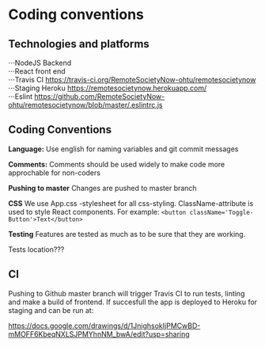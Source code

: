 # Coding conventions #

## Technologies and platforms ##
⋅⋅⋅NodeJS Backend  
⋅⋅⋅React front end  
⋅⋅⋅Travis CI https://travis-ci.org/RemoteSocietyNow-ohtu/remotesocietynow  
⋅⋅⋅Staging Heroku https://remotesocietynow.herokuapp.com/  
⋅⋅⋅Eslint https://github.com/RemoteSocietyNow-ohtu/remotesocietynow/blob/master/.eslintrc.js  

## Coding Conventions ##
**Language:** Use english for naming variables and git commit messages

**Comments:** Comments should be used widely to make code more approchable for non-coders

**Pushing to master**
Changes are pushed to master branch

**CSS**
We use App.css -stylesheet for all css-styling. ClassName-attribute is used to style React components. For example: 
```<button className='Toggle-Button'>Text</button>```

**Testing**
Features are tested as much as to be sure that they are working.

Tests location???

## CI ##
Pushing to Github master branch will trigger Travis CI to run tests, linting and make a build of frontend. If succesfull the app is deployed to Heroku for staging and can be run at:

https://docs.google.com/drawings/d/1JnighsokIjPMCwBD-mMOFF6KbeqNXLSJPMYhnNM_bwA/edit?usp=sharing